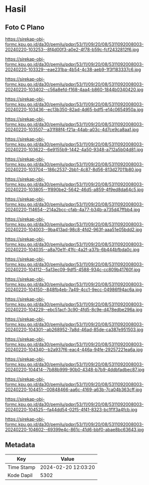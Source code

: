 # Hasil

## Foto C Plano

https://sirekap-obj-formc.kpu.go.id/da30/pemilu/pdpr/53/11/09/20/08/5311092008003-20240220-103253--8f4d00f3-a0e2-4f78-b59c-fcf2432812f6.jpg

https://sirekap-obj-formc.kpu.go.id/da30/pemilu/pdpr/53/11/09/20/08/5311092008003-20240220-103329--eae231ba-4b54-4c38-aeb9-1f3f183337c6.jpg

https://sirekap-obj-formc.kpu.go.id/da30/pemilu/pdpr/53/11/09/20/08/5311092008003-20240220-103402--c56a8efd-f168-4aa4-b860-1844b0340420.jpg

https://sirekap-obj-formc.kpu.go.id/da30/pemilu/pdpr/53/11/09/20/08/5311092008003-20240220-103436--ec13b350-82ad-4d65-bdf5-e14c0654950a.jpg

https://sirekap-obj-formc.kpu.go.id/da30/pemilu/pdpr/53/11/09/20/08/5311092008003-20240220-103507--a31f88f4-f21a-44ab-a03c-4d7ce9ca8aa1.jpg

https://sirekap-obj-formc.kpu.go.id/da30/pemilu/pdpr/53/11/09/20/08/5311092008003-20240220-103622--6e9155b9-1442-4a50-9348-a712a5b04d81.jpg

https://sirekap-obj-formc.kpu.go.id/da30/pemilu/pdpr/53/11/09/20/08/5311092008003-20240220-103704--186c2537-2bb1-4c87-8d56-813d27011b80.jpg

https://sirekap-obj-formc.kpu.go.id/da30/pemilu/pdpr/53/11/09/20/08/5311092008003-20240220-103805--1f890be2-5642-46d5-a859-4f9ed8da64c5.jpg

https://sirekap-obj-formc.kpu.go.id/da30/pemilu/pdpr/53/11/09/20/08/5311092008003-20240220-114654--214a2bcc-cfab-4a77-b34b-a735d47ffbb4.jpg

https://sirekap-obj-formc.kpu.go.id/da30/pemilu/pdpr/53/11/09/20/08/5311092008003-20240220-104003--9ba413ad-98c8-4fd2-963f-aaa51e05bdd2.jpg

https://sirekap-obj-formc.kpu.go.id/da30/pemilu/pdpr/53/11/09/20/08/5311092008003-20240220-104035--a8a70e1f-41fc-4a2f-a37b-6b444bfbda0c.jpg

https://sirekap-obj-formc.kpu.go.id/da30/pemilu/pdpr/53/11/09/20/08/5311092008003-20240220-104112--5a13ec09-9df5-4588-934c-cc809b41760f.jpg

https://sirekap-obj-formc.kpu.go.id/da30/pemilu/pdpr/53/11/09/20/08/5311092008003-20240220-104150--848fb4eb-7a49-4cc1-9ecc-04986f94ac6a.jpg

https://sirekap-obj-formc.kpu.go.id/da30/pemilu/pdpr/53/11/09/20/08/5311092008003-20240220-104229--ebc51acf-3c90-4fd5-8c9e-d478edbe296a.jpg

https://sirekap-obj-formc.kpu.go.id/da30/pemilu/pdpr/53/11/09/20/08/5311092008003-20240220-104301--ab268952-7a8d-46ad-85de-ca387e951503.jpg

https://sirekap-obj-formc.kpu.go.id/da30/pemilu/pdpr/53/11/09/20/08/5311092008003-20240220-104340--b2a937f6-eac4-446a-94fe-29257221ea6a.jpg

https://sirekap-obj-formc.kpu.go.id/da30/pemilu/pdpr/53/11/09/20/08/5311092008003-20240220-104414--7b88b999-90b0-4348-b7b9-4ddbfadbec87.jpg

https://sirekap-obj-formc.kpu.go.id/da30/pemilu/pdpr/53/11/09/20/08/5311092008003-20240220-104451--00848466-aa6c-4169-a63b-7ca04b363cff.jpg

https://sirekap-obj-formc.kpu.go.id/da30/pemilu/pdpr/53/11/09/20/08/5311092008003-20240220-104525--fa44dd54-02f5-4f41-8323-bc1f1f3a4fcb.jpg

https://sirekap-obj-formc.kpu.go.id/da30/pemilu/pdpr/53/11/09/20/08/5311092008003-20240220-104602--69399e4c-861c-41d6-bbf0-abae8bc63643.jpg


## Metadata

| Key        | Value               |
| ---------- | ------------------- |
| Time Stamp | 2024-02-20 12:03:20 |
| Kode Dapil | 5302                |



